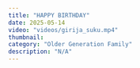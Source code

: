 ```yaml
---
title: "HAPPY BIRTHDAY"
date: 2025-05-14
video: "videos/girija_suku.mp4"
thumbnail: 
category: "Older Generation Family"
description: "N/A"
---
```


